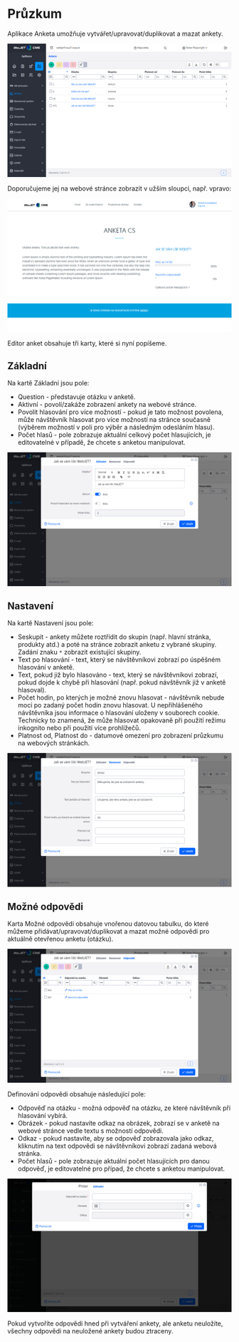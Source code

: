 # Průzkum

Aplikace Anketa umožňuje vytvářet/upravovat/duplikovat a mazat ankety.

![](inquiry-dataTable.png)

Doporučujeme jej na webové stránce zobrazit v užším sloupci, např. vpravo:

![](inquiry-example.png)

Editor anket obsahuje tři karty, které si nyní popíšeme.

## Základní

Na kartě Základní jsou pole:
- Question - představuje otázku v anketě.
- Aktivní - povolí/zakáže zobrazení ankety na webové stránce.
- Povolit hlasování pro více možností - pokud je tato možnost povolena, může návštěvník hlasovat pro více možností na stránce současně (výběrem možností v poli pro výběr a následným odesláním hlasu).
- Počet hlasů - pole zobrazuje aktuální celkový počet hlasujících, je editovatelné v případě, že chcete s anketou manipulovat.

![](inquiry-editor_basic.png)

## Nastavení

Na kartě Nastavení jsou pole:
- Seskupit - ankety můžete roztřídit do skupin (např. hlavní stránka, produkty atd.) a poté na stránce zobrazit anketu z vybrané skupiny. Zadání znaku `*` zobrazit existující skupiny.
- Text po hlasování - text, který se návštěvníkovi zobrazí po úspěšném hlasování v anketě.
- Text, pokud již bylo hlasováno - text, který se návštěvníkovi zobrazí, pokud dojde k chybě při hlasování (např. pokud návštěvník již v anketě hlasoval).
- Počet hodin, po kterých je možné znovu hlasovat - návštěvník nebude moci po zadaný počet hodin znovu hlasovat. U nepřihlášeného návštěvníka jsou informace o hlasování uloženy v souborech cookie. Technicky to znamená, že může hlasovat opakovaně při použití režimu inkognito nebo při použití více prohlížečů.
- Platnost od, Platnost do - datumové omezení pro zobrazení průzkumu na webových stránkách.

![](inquiry-editor_advanced.png)

## Možné odpovědi

Karta Možné odpovědi obsahuje vnořenou datovou tabulku, do které můžeme přidávat/upravovat/duplikovat a mazat možné odpovědi pro aktuálně otevřenou anketu (otázku).

![](inquiry-editor_answers.png)

Definování odpovědi obsahuje následující pole:
- Odpověď na otázku - možná odpověď na otázku, ze které návštěvník při hlasování vybírá.
- Obrázek - pokud nastavíte odkaz na obrázek, zobrazí se v anketě na webové stránce vedle textu s možností odpovědi.
- Odkaz - pokud nastavíte, aby se odpověď zobrazovala jako odkaz, kliknutím na text odpovědi se návštěvníkovi zobrazí zadaná webová stránka.
- Počet hlasů - pole zobrazuje aktuální počet hlasujících pro danou odpověď, je editovatelné pro případ, že chcete s anketou manipulovat.

![](inquiry-answers_editor.png)

Pokud vytvoříte odpovědi hned při vytváření ankety, ale anketu neuložíte, všechny odpovědi na neuložené ankety budou ztraceny.
